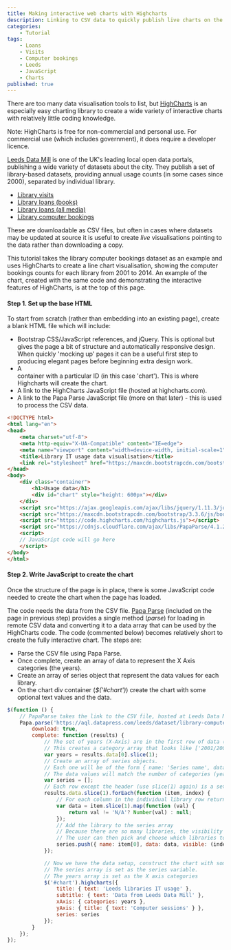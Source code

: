 ```yaml
---
title: Making interactive web charts with Highcharts
description: Linking to CSV data to quickly publish live charts on the web.
categories:
    - Tutorial
tags:
    - Loans
    - Visits
    - Computer bookings
    - Leeds
    - JavaScript
    - Charts
published: true
---
```


There are too many data visualisation tools to list, but [HighCharts](http://www.highcharts.com/) is an especially easy charting library to create a wide variety of interactive charts with relatively little coding knowledge.

Note: HighCharts is free for non-commercial and personal use.  For commercial use (which includes government), it does require a developer licence.

[Leeds Data Mill](http://leedsdatamill.org/) is one of the UK's leading local open data portals, publishing a wide variety of datasets about the city. They publish a set of library-based datasets, providing annual usage counts (in some cases since 2000), separated by individual library.

- [Library visits](http://leedsdatamill.org/dataset/library-visits) 
- [Library loans (books)](http://leedsdatamill.org/dataset/library-loans-books-only)
- [Library loans (all media)](http://leedsdatamill.org/dataset/library-loans-all-media)
- [Library computer bookings](http://leedsdatamill.org/dataset/library-computer-bookings)

These are downloadable as CSV files, but often in cases where datasets may be updated at source it is useful to create *live* visualisations pointing to the data rather than downloading a copy.

This tutorial takes the library computer bookings dataset as an example and uses HighCharts to create a line chart visualisation, showing the computer bookings counts for each library from 2001 to 2014. An example of the chart, created with the same code and demonstrating the interactive features of HighCharts, is at the top of this page.

#### Step 1.  Set up the base HTML

To start from scratch (rather than embedding into an existing page), create a blank HTML file which will include:

- Bootstrap CSS/JavaScript references, and jQuery.  This is optional but gives the page a bit of structure and automatically responsive design.  When quickly 'mocking up' pages it can be a useful first step to producing elegant pages before beginning extra design work.
- A <div> container with a particular ID (in this case 'chart').  This is where Highcharts will create the chart.
- A link to the HighCharts JavaScript file (hosted at highcharts.com).
- A link to the Papa Parse JavaScript file (more on that later) - this is used to process the CSV data.

```HTML
<!DOCTYPE html>
<html lang="en">
<head>
    <meta charset="utf-8">
    <meta http-equiv="X-UA-Compatible" content="IE=edge">
    <meta name="viewport" content="width=device-width, initial-scale=1">
    <title>Library IT usage data visualisation</title>
    <link rel="stylesheet" href="https://maxcdn.bootstrapcdn.com/bootstrap/3.3.6/css/bootstrap.min.css">
</head>
<body>
    <div class="container">
        <h1>Usage data</h1>
        <div id="chart" style="height: 600px"></div>
    </div>
    <script src="https://ajax.googleapis.com/ajax/libs/jquery/1.11.3/jquery.min.js"></script>
    <script src="https://maxcdn.bootstrapcdn.com/bootstrap/3.3.6/js/bootstrap.min.js"></script>
    <script src="https://code.highcharts.com/highcharts.js"></script>
    <script src="https://cdnjs.cloudflare.com/ajax/libs/PapaParse/4.1.2/papaparse.min.js"></script>
    <script>
    // JavaScript code will go here
    </script>
</body>
</html>
```

#### Step 2.  Write JavaScript to create the chart

Once the structure of the page is in place, there is some JavaScript code needed to create the chart when the page has loaded.

The code needs the data from the CSV file.  [Papa Parse](http://papaparse.com/) (included on the page in previous step) provides a single method (*parse*) for loading in remote CSV data and converting it to a data array that can be used by the HighCharts code. The code (commented below) becomes relatively short to create the fully interactive chart.  The steps are:

- Parse the CSV file using Papa Parse.
- Once complete, create an array of data to represent the X Axis categories (the years).
- Create an array of series object that represent the data values for each library.
- On the chart div container (*$('#chart')*) create the chart with some optional text values and the data.

```JavaScript
$(function () {
    // PapaParse takes the link to the CSV file, hosted at Leeds Data Mill
    Papa.parse('https://aql.datapress.com/leeds/dataset/library-computer-bookings/library-it-use.csv', {
        download: true,
        complete: function (results) {
            // The set of years (X-Axis) are in the first row of data (use data[0]), except the header row (use slice(1)).
            // This creates a category array that looks like ['2001/2002', '2002/2003', '...' ]
            var years = results.data[0].slice(1);
            // Create an array of series objects.
            // Each one will be of the form { name: 'Series name', data: [1,2,3,4,5] }
            // The data values will match the number of categories (years)
            var series = [];
            // Each row except the header (use slice(1) again) is a set of data for an individual library
            results.data.slice(1).forEach(function (item, index) {
                // For each column in the individual library row return it as a number (replacing the N/A values with zeros)
                var data = item.slice(1).map(function (val) {
                    return val != 'N/A'? Number(val) : null;
                });
                // Add the library to the series array
                // Because there are so many libraries, the visibility of the library is only set for the first two
                // The user can then pick and choose which libraries to show.
                series.push({ name: item[0], data: data, visible: (index <= 2) });
            });

            // Now we have the data setup, construct the chart with some text options.
            // The series array is set as the series variable.
            // The years array is set as the X axis categories
            $('#chart').highcharts({
                title: { text: 'Leeds libraries IT usage' },
                subtitle: { text: 'Data from Leeds Data Mill' },
                xAxis: { categories: years },
                yAxis: { title: { text: 'Computer sessions' } },
                series: series
            });
        }
    });
});
```
